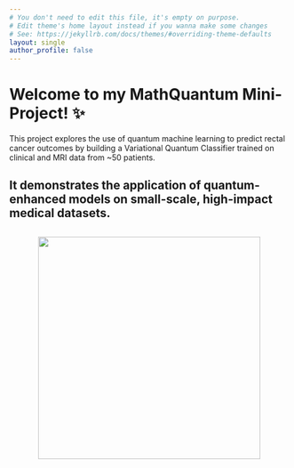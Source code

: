 ```yaml
---
# You don't need to edit this file, it's empty on purpose.
# Edit theme's home layout instead if you wanna make some changes
# See: https://jekyllrb.com/docs/themes/#overriding-theme-defaults
layout: single
author_profile: false
---
```


# Welcome to my MathQuantum Mini-Project! :sparkles:
This project explores the use of quantum machine learning to predict rectal cancer outcomes by building a Variational Quantum Classifier trained on clinical and MRI data from ~50 patients. 
## <div style="text-align: center;">
  ## It demonstrates the application of quantum-enhanced models on small-scale, high-impact medical datasets.
## </div>

<p align="center"><img src="https://media.tenor.com/H-I0vC5AM5kAAAAM/entanglement-quantum-entanglement.gif" width="400"></p>





